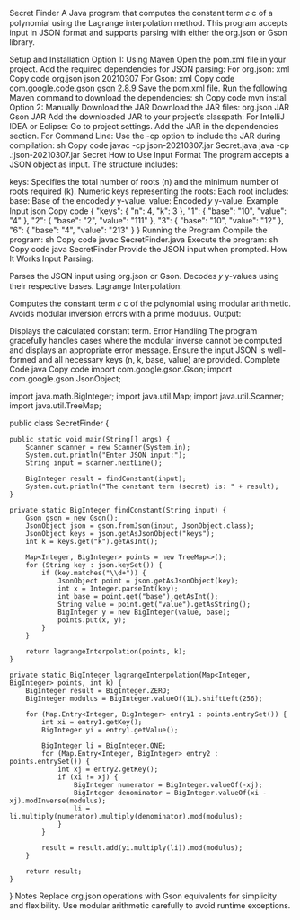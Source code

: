 Secret Finder
A Java program that computes the constant term 
𝑐
c of a polynomial using the Lagrange interpolation method. This program accepts input in JSON format and supports parsing with either the org.json or Gson library.

Setup and Installation
Option 1: Using Maven
Open the pom.xml file in your project.
Add the required dependencies for JSON parsing:
For org.json:
xml
Copy code
<dependency>
    <groupId>org.json</groupId>
    <artifactId>json</artifactId>
    <version>20210307</version>
</dependency>
For Gson:
xml
Copy code
<dependency>
    <groupId>com.google.code.gson</groupId>
    <artifactId>gson</artifactId>
    <version>2.8.9</version>
</dependency>
Save the pom.xml file.
Run the following Maven command to download the dependencies:
sh
Copy code
mvn install
Option 2: Manually Download the JAR
Download the JAR files:
org.json JAR
Gson JAR
Add the downloaded JAR to your project’s classpath:
For IntelliJ IDEA or Eclipse:
Go to project settings.
Add the JAR in the dependencies section.
For Command Line: Use the -cp option to include the JAR during compilation:
sh
Copy code
javac -cp json-20210307.jar Secret.java
java -cp .:json-20210307.jar Secret
How to Use
Input Format
The program accepts a JSON object as input. The structure includes:

keys: Specifies the total number of roots (n) and the minimum number of roots required (k).
Numeric keys representing the roots:
Each root includes:
base: Base of the encoded 
𝑦
y-value.
value: Encoded 
𝑦
y-value.
Example Input
json
Copy code
{
  "keys": {
    "n": 4,
    "k": 3
  },
  "1": {
    "base": "10",
    "value": "4"
  },
  "2": {
    "base": "2",
    "value": "111"
  },
  "3": {
    "base": "10",
    "value": "12"
  },
  "6": {
    "base": "4",
    "value": "213"
  }
}
Running the Program
Compile the program:
sh
Copy code
javac SecretFinder.java
Execute the program:
sh
Copy code
java SecretFinder
Provide the JSON input when prompted.
How It Works
Input Parsing:

Parses the JSON input using org.json or Gson.
Decodes 
𝑦
y-values using their respective bases.
Lagrange Interpolation:

Computes the constant term 
𝑐
c of the polynomial using modular arithmetic.
Avoids modular inversion errors with a prime modulus.
Output:

Displays the calculated constant term.
Error Handling
The program gracefully handles cases where the modular inverse cannot be computed and displays an appropriate error message.
Ensure the input JSON is well-formed and all necessary keys (n, k, base, value) are provided.
Complete Code
java
Copy code
import com.google.gson.Gson;
import com.google.gson.JsonObject;

import java.math.BigInteger;
import java.util.Map;
import java.util.Scanner;
import java.util.TreeMap;

public class SecretFinder {

    public static void main(String[] args) {
        Scanner scanner = new Scanner(System.in);
        System.out.println("Enter JSON input:");
        String input = scanner.nextLine();

        BigInteger result = findConstant(input);
        System.out.println("The constant term (secret) is: " + result);
    }

    private static BigInteger findConstant(String input) {
        Gson gson = new Gson();
        JsonObject json = gson.fromJson(input, JsonObject.class);
        JsonObject keys = json.getAsJsonObject("keys");
        int k = keys.get("k").getAsInt();

        Map<Integer, BigInteger> points = new TreeMap<>();
        for (String key : json.keySet()) {
            if (key.matches("\\d+")) {
                JsonObject point = json.getAsJsonObject(key);
                int x = Integer.parseInt(key);
                int base = point.get("base").getAsInt();
                String value = point.get("value").getAsString();
                BigInteger y = new BigInteger(value, base);
                points.put(x, y);
            }
        }

        return lagrangeInterpolation(points, k);
    }

    private static BigInteger lagrangeInterpolation(Map<Integer, BigInteger> points, int k) {
        BigInteger result = BigInteger.ZERO;
        BigInteger modulus = BigInteger.valueOf(1L).shiftLeft(256);

        for (Map.Entry<Integer, BigInteger> entry1 : points.entrySet()) {
            int xi = entry1.getKey();
            BigInteger yi = entry1.getValue();

            BigInteger li = BigInteger.ONE;
            for (Map.Entry<Integer, BigInteger> entry2 : points.entrySet()) {
                int xj = entry2.getKey();
                if (xi != xj) {
                    BigInteger numerator = BigInteger.valueOf(-xj);
                    BigInteger denominator = BigInteger.valueOf(xi - xj).modInverse(modulus);
                    li = li.multiply(numerator).multiply(denominator).mod(modulus);
                }
            }

            result = result.add(yi.multiply(li)).mod(modulus);
        }

        return result;
    }
}
Notes
Replace org.json operations with Gson equivalents for simplicity and flexibility.
Use modular arithmetic carefully to avoid runtime exceptions.
